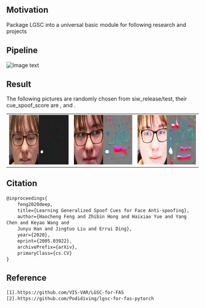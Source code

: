 ## Motivation
Package LGSC into a universal basic module for following research and projects

## Pipeline
![Image text](https://github.com/Ontheway361/antispoof-single-image/blob/master/imgs/pipeline.png)

## Result
The following pictures are randomly chosen from siw_release/test, their cue_spoof_score are ,  and .
<table style="border:0px">
   <tr>
       <td><img src="imgs/cue_live.jpg" width="448" height="130" frame=void rules=none></td>
       <td><img src="imgs/cue_printsp.jpg" width="440" height="130" frame=void rules=none></td>
       <td><img src="imgs/cue_videoplay.jpg" width="440" height="130" frame=void rules=none></td>
</table>

## Citation
```
@inproceedings{
    feng2020deep,
    title={Learning Generalized Spoof Cues for Face Anti-spoofing},
    author={Haocheng Feng and Zhibin Hong and Haixiao Yue and Yang Chen and Keyao Wang and
    Junyu Han and Jingtuo Liu and Errui Ding},
    year={2020},
    eprint={2005.03922},
    archivePrefix={arXiv},
    primaryClass={cs.CV}
}
```

## Reference
```
[1].https://github.com/VIS-VAR/LGSC-for-FAS
[2].https://github.com/Podidiving/lgsc-for-fas-pytorch
```